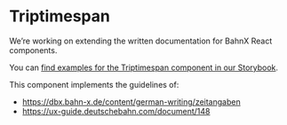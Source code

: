 # Triptimespan

We’re working on extending the written documentation for BahnX React components.

You can [find examples for the Triptimespan component in our Storybook](https://dbx-web-components.bahn-x.de/?path=/story/components-time-triptime-triptimespan--triptimespan).

This component implements the guidelines of:

- https://dbx.bahn-x.de/content/german-writing/zeitangaben
- https://ux-guide.deutschebahn.com/document/148

